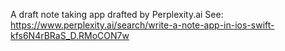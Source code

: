 A draft note taking app drafted by Perplexity.ai
See: https://www.perplexity.ai/search/write-a-note-app-in-ios-swift-kfs6N4rBRaS_D.RMoCON7w

